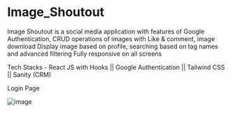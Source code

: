 # Image_Shoutout

Image Shoutout  is a social media application with features of Google Authentication, CRUD operations of images with Like & comment, image download
Display image based on profile, searching based on tag names and advanced filtering
Fully responsive on all screens 


Tech Stacks -
React JS with Hooks ||
Google Authentication ||
Tailwind CSS ||
Sanity (CRM) 

Login Page 

![image](https://user-images.githubusercontent.com/46339443/175811330-750be92e-5b88-4152-b5fa-3dd4aaea1055.png)


